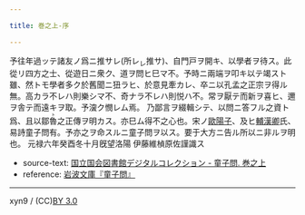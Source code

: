 ```yaml
---

title: 巻之上-序

---
```



予往年過ッテ諸友ノ爲ニ推サレ(所レ<sub>レ</sub>推サ)、自門戸ヲ開キ、以學者ヲ待ス。此從リ四方之士、從遊日ニ衆ク、道ヲ問ヒ巳マ不。予時ニ兩端ヲ叩キ以テ竭スト雖、然トモ學者多ク於舊聞ニ狃ラヒ、於意見牽カレ、卒ニ以孔孟之正宗ヲ得ル無。高カラ不レハ則樂シマ不、奇ナラ不レハ則悦ハ不。常ヲ厭テ而新ヲ喜ヒ、邇ヲ舎テ而遠キヲ取。予㴱ク憫レム焉。
乃鄙言ヲ綴輯シテ、以問ニ答フル之資ト爲、且以鄒<ruby><rb>魯</rb><rp>(</rp><rt>ト</rt><rp>)</rp></ruby>之正傳ヲ明カス。亦巳ム得不之心也。宋ノ<u>歐陽子</u>、及ヒ<u>輔漢卿</u>氏、易詩童子問有。予亦之ヲ命スルニ童子問ヲ以ス。要于大方ニ告ル所以ニ非ルヲ明也。
元禄六年癸酉冬十月旣望洛陽
伊藤維楨原佐謹識ス





* source-text: [国立国会図書館デジタルコレクション - 童子問. 巻之上](http://dl.ndl.go.jp/info:ndljp/pid/757852/5)
* reference: [岩波文庫『童子問』](http://iss.ndl.go.jp/books/R100000002-I000001238419-00)


---
xyn9 / (CC)[BY 3.0](https://creativecommons.org/licenses/by/3.0/deed)
